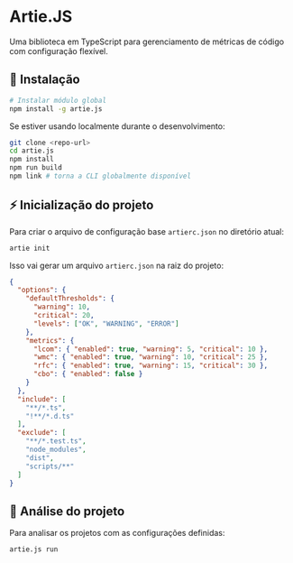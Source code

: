 # Artie.JS
Uma biblioteca em TypeScript para gerenciamento de métricas de código com configuração flexível.

## 💾 Instalação
```bash
# Instalar módulo global
npm install -g artie.js
```
Se estiver usando localmente durante o desenvolvimento:
```bash
git clone <repo-url>
cd artie.js
npm install
npm run build
npm link # torna a CLI globalmente disponível
```

## ⚡️ Inicialização do projeto
Para criar o arquivo de configuração base `artierc.json` no diretório atual:
```bash
artie init
```
Isso vai gerar um arquivo `artierc.json` na raiz do projeto:
```json
{
  "options": {
    "defaultThresholds": {
      "warning": 10,
      "critical": 20,
      "levels": ["OK", "WARNING", "ERROR"]
    },
    "metrics": {
      "lcom": { "enabled": true, "warning": 5, "critical": 10 },
      "wmc": { "enabled": true, "warning": 10, "critical": 25 },
      "rfc": { "enabled": true, "warning": 15, "critical": 30 },
      "cbo": { "enabled": false }
    }
  },
  "include": [
    "**/*.ts",
    "!**/*.d.ts"
  ],
  "exclude": [
    "**/*.test.ts",
    "node_modules",
    "dist",
    "scripts/**"
  ]
}
```

## 🔎 Análise do projeto
Para analisar os projetos com as configurações definidas:
```bash
artie.js run
```